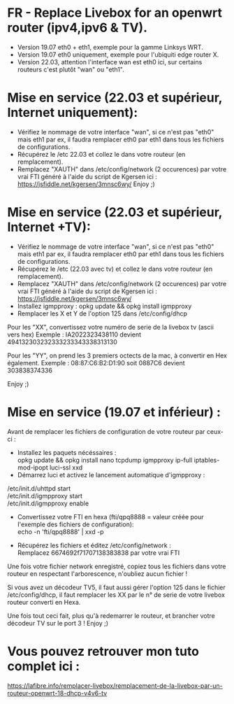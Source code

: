 # FR - Replace Livebox for an openwrt router (ipv4,ipv6 & TV).

- Version 19.07 eth0 + eth1, exemple pour la gamme Linksys WRT.
- Version 19.07 eth0 uniquement, exemple pour l'ubiquiti edge router X.
- Version 22.03, attention l'interface wan est eth0 ici, sur certains routeurs c'est plutôt "wan" ou "eth1".

# Mise en service (22.03 et supérieur, Internet uniquement): 

- Vérifiez le nommage de votre interface "wan", si ce n'est pas "eth0" mais eth1 par ex, il faudra remplacer eth0 par eth1 dans tous les fichiers de configurations.
- Récupérez le /etc 22.03 et collez le dans votre routeur (en remplacement).
- Remplacez "XAUTH" dans /etc/config/network (2 occurences) par votre vrai FTI généré à l'aide du script de Kgersen ici : https://jsfiddle.net/kgersen/3mnsc6wy/
Enjoy ;)

# Mise en service (22.03 et supérieur, Internet +TV): 

- Vérifiez le nommage de votre interface "wan", si ce n'est pas "eth0" mais eth1 par ex, il faudra remplacer eth0 par eth1 dans tous les fichiers de configurations.
- Récupérez le /etc (22.03 avec tv) et collez le dans votre routeur (en remplacement).
- Remplacez "XAUTH" dans /etc/config/network (2 occurences) par votre vrai FTI généré à l'aide du script de Kgersen ici : https://jsfiddle.net/kgersen/3mnsc6wy/
- Installez igmpproxy : opkg update && opkg install igmpproxy
- Remplacer les X et Y de l'option 125 dans /etc/config/dhcp

Pour les "XX", convertissez votre numéro de serie de la livebox tv (ascii vers hex)
Exemple : IA2022323438110 devient 494132303232333233343338313130

Pour les "YY", on prend les 3 premiers octects de la mac, à convertir en Hex également.
Exemple : 08:87:C6:B2:D1:90 soit 0887C6 devient 303838374336

Enjoy ;)

# Mise en service (19.07 et inférieur) : 

Avant de remplacer les fichiers de configuration de votre routeur par ceux-ci :

- Installez les paquets nécéssaires :  
opkg update && opkg install nano tcpdump igmpproxy ip-full iptables-mod-ipopt luci-ssl xxd
- Démarrez luci et activez le lancement automatique d'igmpproxy :  

/etc/init.d/uhttpd start  
/etc/init.d/igmpproxy start  
/etc/init.d/igmpproxy enable  

- Convertissez votre FTI en hexa (fti/qpq8888 = valeur créée pour l'exemple des fichiers de configuration):  
echo -n 'fti/qpq8888' | xxd  -p 

- Récupérez les fichiers et éditez /etc/config/network :  
Remplacez 6674692f71707138383838 par votre vrai FTI

Une fois votre fichier network enregistré, copiez tous les fichiers dans votre routeur en respectant l'arborescence, n'oubliez aucun fichier !

Si vous avez un décodeur TV5, il faut aussi gérer l'option 125 dans le fichier /etc/config/dhcp, il faut remplacer les XX par le n° de serie de votre livebox routeur converti en Hexa.

Une fois tout ceci fait, plus qu'à redemarrer le routeur, et brancher votre décodeur TV sur le port 3 !
Enjoy ;)


# Vous pouvez retrouver mon tuto complet ici :
https://lafibre.info/remplacer-livebox/remplacement-de-la-livebox-par-un-routeur-openwrt-18-dhcp-v4v6-tv

